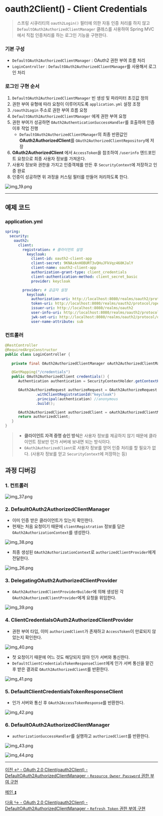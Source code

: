 # oauth2Client() - Client Credentials

> 스프링 시큐리티의 `oauth2Login()` 필터에 의한 자동 인증 처리를 하지 않고 `DefaultOAuth2AuthorizedClientManager` 클래스를 사용하여 Spring MVC에서 직접
> 인증처리를 하는 로그인 기능을 구현한다.

### 기본 구성

- `DefaultOAuth2AuthorizedClientManager` : OAuth2 권한 부여 흐름 처리
- `LoginController` : `DefaultOAuth2AuthorizedClientManager`를 사용해서 로그인 처리

### 로그인 구현 순서

1. `DefaultOAuth2AuthorizedClientManager` 빈 생성 및 파라미터 초깃값 정의
2. 권한 부여 유형에 따라 요청이 이루어지도록 `application.yml` 설정 조정
3. `/oauth2Login` 주소로 권한 부여 흐름 요청
4. `DefaultOAuth2AuthorizedClientManager` 에게 권한 부여 요청
5. 권한 부여가 성공하면 `OAuth2AuthenticationSuccessHandler`를 호출하여 인증 이후 작업 진행
    - `DefaultOAuth2AuthorizedClientManager`의 최종 반환값인 **OAuth2AuthorizedClient**를 `OAuth2AuthorizedClientRepository`에 저장
6. **OAuth2AuthorizedClient** 에서 `AccessToken`을 참조하여 `/userinfo` 엔드포인트 요청으로 최종 사용자 정보를 가져온다.
7. 사용자 정보와 권한을 가지고 인증객체를 만든 후 `SecurityContext`에 저장하고 인증 완료
8. 인증이 성공하면 위 과정을 커스텀 필터를 만들어 처리하도록 한다.
 
![img_19.png](image/img_19.png)

---

## 예제 코드

### application.yml

```yaml
spring:
  security:
    oauth2:
      client:
        registration: # 클라이언트 설정
          keycloak:
            client-id: oauth2-client-app
            client-secret: 9KNAzAnHOBURT3vQHuJFkVqz468KJalY
            client-name: oauth2-client-app
            authorization-grant-type: client_credentials
            client-authentication-method: client_secret_basic
            provider: keycloak

        provider: # 공급자 설정
          keycloak:
            authorization-uri: http://localhost:8080/realms/oauth2/protocol/openid-connect/auth # OAuth 2.0 권한 코드 부여 엔드포인트
            token-uri: http://localhost:8080/realms/oauth2/protocol/openid-connect/token        # OAuth 2.0 토큰 엔드포인트
            issuer-uri: http://localhost:8080/realms/oauth2                                     # 서비스 공급자 위치
            user-info-uri: http://localhost:8080/realms/oauth2/protocol/openid-connect/userinfo # OAuth 2.0 UserInfo 엔드포인트
            jwk-set-uri: http://localhost:8080/realms/oauth2/protocol/openid-connect/certs      # OAuth 2.0 JwkSetUri 엔드포인트
            user-name-attribute: sub                                                            # OAuth 2.0 사용자명을 추출하는 클레임명
```

### 컨트롤러

```java
@RestController
@RequiredArgsConstructor
public class LoginController {
    
   private final OAuth2AuthorizedClientManager oAuth2AuthorizedClientManager;

   @GetMapping("/credentials")
   public OAuth2AuthorizedClient credentials() {
      Authentication authentication = SecurityContextHolder.getContextHolderStrategy().getContext().getAuthentication();

      OAuth2AuthorizeRequest authorizeRequest = OAuth2AuthorizeRequest
              .withClientRegistrationId("keycloak")
              .principal(authentication) //anonymous
              .build();

      OAuth2AuthorizedClient authorizedClient = oAuth2AuthorizedClientManager.authorize(authorizeRequest);
      return authorizedClient;
   }
}
```

> - **클라이언트 자격 증명 승인 방식**은 사용자 정보를 제공하지 않기 때문에 클라이언트 정보만 인가 서버에 보내면 되는 방식이다.
> - `OAuth2AuthorizedClient`로 사용자 정보를 얻어 인증 처리를 할 필요가 없다. (사용자 정보를 얻고 `SecurityContext`에 저장하는 등)

## 과정 디버깅

### 1. 컨트롤러

![img_37.png](image_1/img_37.png)

### 2. DefaultOAuth2AuthorizedClientManager

- 이미 인증 받은 클라이언트가 있는지 확인한다.
- 현재는 처음 요청이기 때문에 `clientRegistration` 정보를 담은 `OAuth2AuthorizationContext`를 생성한다.

![img_38.png](image_1/img_38.png)

- 최종 생성된 `OAuth2AuthorizationContext`로 `authorizedClientProvider`에게 전달한다.

![img_26.png](image_1/img_26.png)

### 3. DelegatingOAuth2AuthorizedClientProvider

- `OAuth2AuthorizedClientProviderBuilder`에 의해 생성된 각 `OAuth2AuthorizedClientProvider`에게 요청을 위임한다.

![img_39.png](image_1/img_39.png)

### 4. ClientCredentialsOAuth2AuthorizedClientProvider

- 권한 부여 타입, 이미 `authorizedClient`가 존재하고 `AccessToken`이 만료되지 않았는지 확인한다.

![img_40.png](image_1/img_40.png)

- 첫 요청이기 때문에 어느 것도 해당되지 않아 인가 서버와 통신한다.
- `DefaultClientCredentialsTokenResponseClient`에게 인가 서버 통신을 맡긴 후
  받은 결과로 `OAuth2AuthorizedClient`를 반환한다.

![img_41.png](image_1/img_41.png)

### 5. DefaultClientCredentialsTokenResponseClient

- 인가 서버와 통신 후 `OAuth2AccessTokenResponse`를 반환한다.

![img_42.png](image_1/img_42.png)

### 6. DefaultOAuth2AuthorizedClientManager

- `authorizationSuccessHandler`를 실행하고 `authorizedClient`를 반환한다.

![img_43.png](image_1/img_43.png)

![img_44.png](image_1/img_44.png)

---

[이전 ↩️ - OAuth 2.0 Client(oauth2Client) - DefaultOAuth2AuthorizedClientManager - `Resource Owner Password` 권한 부여 구현](https://github.com/genesis12345678/TIL/blob/main/Spring/security/oauth/OAuth2Client/Resource%20Owner%20Password.md)

[메인 ⏫](https://github.com/genesis12345678/TIL/blob/main/Spring/security/oauth/main.md)

[다음 ↪️ - OAuth 2.0 Client(oauth2Client) - DefaultOAuth2AuthorizedClientManager - `Refresh Token` 권한 부여 구현](https://github.com/genesis12345678/TIL/blob/main/Spring/security/oauth/OAuth2Client/Refresh%20Token.md)